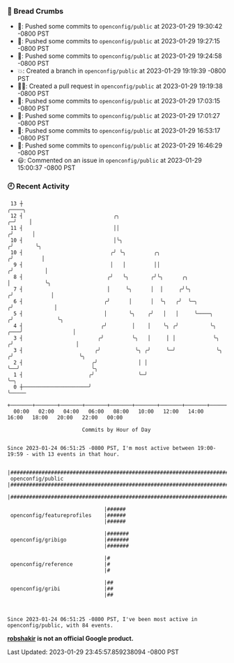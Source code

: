 ### 🍞 Bread Crumbs

 * 🚢: Pushed some commits to `openconfig/public` at 2023-01-29 19:30:42 -0800 PST
 * 🚢: Pushed some commits to `openconfig/public` at 2023-01-29 19:27:15 -0800 PST
 * 🚢: Pushed some commits to `openconfig/public` at 2023-01-29 19:24:58 -0800 PST
 * 💥: Created a branch in `openconfig/public` at 2023-01-29 19:19:39 -0800 PST
 * ✍🏼: Created a pull request in `openconfig/public` at 2023-01-29 19:19:38 -0800 PST
 * 🚢: Pushed some commits to `openconfig/public` at 2023-01-29 17:03:15 -0800 PST
 * 🚢: Pushed some commits to `openconfig/public` at 2023-01-29 17:01:27 -0800 PST
 * 🚢: Pushed some commits to `openconfig/public` at 2023-01-29 16:53:17 -0800 PST
 * 🚢: Pushed some commits to `openconfig/public` at 2023-01-29 16:46:29 -0800 PST
 * 😃: Commented on an issue in `openconfig/public` at 2023-01-29 15:00:37 -0800 PST

### 🕘 Recent Activity
```
 13 ┼                                                                                 ╭────╮
 12 ┤                             ╭╮                                                ╭─╯    │
 11 ┤                             ││                                               ╭╯      │
 10 ┤                             │╰╮                                             ╭╯       ╰╮
 10 ┤                            ╭╯ ╰╮         ╭╮                                ╭╯         │
  9 ┤                            │   │         ││                               ╭╯          │
  8 ┤                           ╭╯   ╰╮       ╭╯╰╮      ╭╮                      │           ╰╮
  7 ┤                           │     ╰╮      │  │     ╭╯╰╮                    ╭╯            │
  6 ┤                          ╭╯      │      │  ╰╮   ╭╯  ╰─╮                 ╭╯             │
  5 ┤                          │       ╰╮    ╭╯   │   │     ╰────╮           ╭╯              ╰╮
  4 ┤                         ╭╯        │    │    ╰╮ ╭╯          ╰╮      ╭───╯                │
  3 ┤                        ╭╯         ╰╮   │     │ │            ╰╮    ╭╯                    │
  3 ┤                       ╭╯           ╰╮ ╭╯     ╰─╯             ╰╮  ╭╯                     ╰╮
  2 ┤                      ╭╯             │ │                       ╰──╯                       ╰╮
  1 ┤                     ╭╯              ╰─╯                                                   ╰─╮
  0 ┼─────────────────────╯                                                                       ╰─────
    +───────+───────+───────+───────+───────+───────+───────+───────+───────+───────+───────+───────+────
  00:00   02:00   04:00   06:00   08:00   10:00   12:00   14:00   16:00   18:00   20:00   22:00   00:00   

						Commits by Hour of Day


Since 2023-01-24 06:51:25 -0800 PST, I'm most active between 19:00-19:59 - with 13 events in that hour.

```



```
                               |####################################################################################
 openconfig/public             |####################################################################################
                               |####################################################################################

                               |######
 openconfig/featureprofiles    |######
                               |######

                               |#######
 openconfig/gribigo            |#######
                               |#######

                               |#
 openconfig/reference          |#
                               |#

                               |##
 openconfig/gribi              |##
                               |##



Since 2023-01-24 06:51:25 -0800 PST, I've been most active in openconfig/public, with 84 events.

```
**[robshakir](mailto:robjs@google.com) is not an official Google product.**  


Last Updated: 2023-01-29 23:45:57.859238094 -0800 PST
